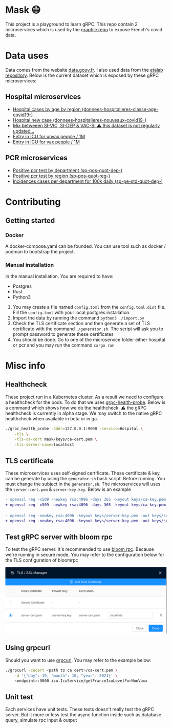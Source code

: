 # Mask 😷

This project is a playground to learn gRPC. This repo contain 2 microservices which is used by the [graphie repo](https://github.com/shigedangao/graphie) to expose French's covid data.

# Data uses

Data comes from the website [data.gouv.fr](https://data.gouv.fr/). I also used data from the [etalab repository](https://github.com/etalab/data-covid19-dashboard-widgets). Below is the current dataset which is exposed by these gRPC microservices:

## Hospital microservices

- [Hospital cases by age by region (donnees-hospitalieres-classe-age-covid19-<date>)](https://www.data.gouv.fr/fr/datasets/r/08c18e08-6780-452d-9b8c-ae244ad529b3)
- [Hospital new case (donnees-hospitalieres-nouveaux-covid19-<date>)](https://www.data.gouv.fr/fr/datasets/r/6fadff46-9efd-4c53-942a-54aca783c30c)
- [Mix betweeen SI-VIC, SI-DEP & VAC-SI ⚠️ this dataset is not regularly updated...](https://raw.githubusercontent.com/etalab/data-covid19-dashboard-widgets/master/files_new/vacsi_non_vacsi_nat.csv)
- [Entry in ICU for unvax people / 1M](https://raw.githubusercontent.com/etalab/data-covid19-dashboard-widgets/master/dist/sc_non_vacsi.json)
- [Entry in ICU for vax people / 1M](https://raw.githubusercontent.com/etalab/data-covid19-dashboard-widgets/master/dist/sc_vacsi.json)

## PCR microservices

- [Positive pcr test by department (sp-pos-quot-dep-<date>)](https://www.data.gouv.fr/fr/datasets/r/406c6a23-e283-4300-9484-54e78c8ae675)
- [Positive pcr test by region (sp-pos-quot-reg-<date>)](https://www.data.gouv.fr/fr/datasets/r/001aca18-df6a-45c8-89e6-f82d689e6c01)
- [Incidences cases per department for 100k daily (sp-pe-std-quot-dep-<date>)](https://www.data.gouv.fr/fr/datasets/r/4180a181-a648-402b-92e4-f7574647afa6)

# Contributing

## Getting started

### Docker

A docker-compose.yaml can be founded. You can use tool such as docker / podman to bootstrap the project.

### Manual installation

In the manual installation. You are required to have:

- Postgres
- Rust
- Python3

1. You may create a file named `config.toml` from the `config.toml.dist` file. Fill the `config.toml` with your local postgres installation. 
2. Import the data by running the command `python3 ./import.py`
3. Check the TLS certificate section and then generate a set of TLS certificate with the command `./generator.sh`. The script will ask you to prompt password to generate these certificates
4. You should be done. Go to one of the microservice folder either hospital or pcr and you may run the command ```cargo run```

# Misc info

## Healthcheck

These project run in a Kubernetes cluster. As a result we need to configure a healthcheck for the pods. To do that we uses [grpc-health-probe](https://github.com/grpc-ecosystem/grpc-health-probe). Below is a command which shows how we do the healthcheck. :warning: the gRPC healthcheck is currently in alpha stage. We may switch to the native gRPC healthcheck when available in beta or in ga.

```bash
./grpc_health_probe -addr=127.0.0.1:9000 -service=Hospital \
    -tls \
    -tls-ca-cert mask/keys/ca-cert.pem \
    -tls-server-name=localhost
```

## TLS certificate

These microservices uses self-signed certificate. These certificate & key can be generate by using the `generator.sh` bash script. Before running. You must change the subject in the `generator.sh`. The microservices will uses the `server-cert.pem` & `server-key.key`. Below is an example

```diff
- openssl req -x509 -newkey rsa:4096 -days 365 -keyout keys/ca-key.pem -out keys/ca-cert.pem -subj "[replace]"
+ openssl req -x509 -newkey rsa:4096 -days 365 -keyout keys/ca-key.pem -out keys/ca-cert.pem -subj "/C=FR/ST=Ile-de-france/L=Paris/O=foo/OU=bar/CN=toto/emailAddress=foo@gmail.com"

- openssl req -newkey rsa:4096 -keyout keys/server-key.pem -out keys/server-req.pem -subj "[replace]"
+ openssl req -newkey rsa:4096 -keyout keys/server-key.pem -out keys/server-req.pem -subj "/C=FR/ST=Ile-de-france/L=Paris/O=foo/OU=bar/CN=tata/emailAddress=foo@gmail.com"
```

## Test gRPC server with bloom rpc

To test the gRPC server. It's recommended to use [bloom rpc](https://github.com/bloomrpc/bloomrpc). Because we're running in secure mode. You may refer to the configuration below for the TLS configuration of bloomrpc

<p align="center">
  <img src="bloom.png" />
</p>

## Using grpcurl

Should you want to use [grpcurl](https://github.com/fullstorydev/grpcurl). You may refer to the example below:

```bash
./grpcurl -cacert <path to ca cert>/ca-cert.pem \
    -d '{"day": 19, "month": 10, "year": 2021}' \
    <endpoint>:9000 icu.IcuService/getFranceIcuLevelForNonVaxx
```

## Unit test

Each services have unit tests. These tests doesn't really test the gRPC server. But it more or less test the async function inside such as database query, simulate rpc input & output
